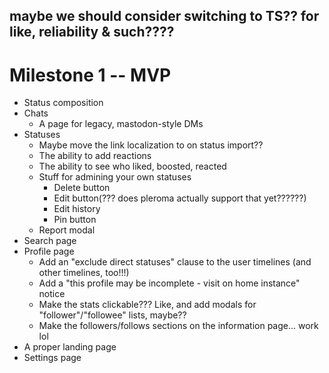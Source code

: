 ## maybe we should consider switching to TS?? for like, reliability & such????

# Milestone 1 -- MVP

* Status composition
* Chats
  * A page for legacy, mastodon-style DMs
* Statuses
  * Maybe move the link localization to on status import??
  * The ability to add reactions
  * The ability to see who liked, boosted, reacted
  * Stuff for admining your own statuses
    * Delete button
    * Edit button(??? does pleroma actually support that yet??????)
	* Edit history
	* Pin button
  * Report modal
* Search page
* Profile page
  * Add an "exclude direct statuses" clause to the user timelines (and other timelines, too!!!)
  * Add a "this profile may be incomplete - visit on home instance" notice
  * Make the stats clickable??? Like, and add modals for "follower"/"followee" lists, maybe??
  * Make the followers/follows sections on the information page... work lol
* A proper landing page
* Settings page